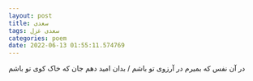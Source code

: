 ```yaml
---
layout: post
title: سعدی
tags: سعدی غزل
categories: poem
date: 2022-06-13 01:55:11.574769
---
```


در آن نفس که بمیرم در آرزوی تو باشم / بدان امید دهم جان که خاک کوی تو باشم